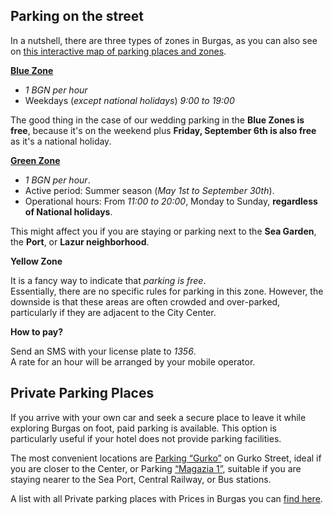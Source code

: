 ## Parking on the street

In a nutshell, there are three types of zones in Burgas, as you can also see on <a target="_blank" href="https://m.travelburgas.eu/bg/blue-zone">this interactive map of parking places and zones</a>.

<a href="https://www.transportburgas.bg/en/burgas-blue-zone-rules" target="_blank">**Blue Zone**</a>

- _1 BGN per hour_
- Weekdays (_except national holidays_) _9:00 to 19:00_

The good thing in the case of our wedding parking in the **Blue Zones is free**, because it's on the weekend plus **Friday, September 6th is also free** as it's a national holiday.

<a href="https://www.transportburgas.bg/en/%D0%BF%D1%80%D0%B0%D0%B2%D0%B8%D0%BB%D0%B0-%D0%B2-%D0%B7%D0%B5%D0%BB%D0%B5%D0%BD%D0%B0-%D0%B7%D0%BE%D0%BD%D0%B0-%D0%B3%D1%80%D0%B0%D0%B4-%D0%B1%D1%83%D1%80%D0%B3%D0%B0%D1%81" target="_blank">**Green Zone**</a>

- _1 BGN per hour_.
- Active period: Summer season (_May 1st to September 30th_).
- Operational hours: From _11:00 to 20:00_, Monday to Sunday, **regardless of National holidays**.

This might affect you if you are staying or parking next to the **Sea Garden**, the **Port**, or **Lazur neighborhood**.

**Yellow Zone**

It is a fancy way to indicate that _parking is free_.<br>
Essentially, there are no specific rules for parking in this zone. However, the downside is that these areas are often crowded and over-parked, particularly if they are adjacent to the City Center.

**How to pay?**

Send an SMS with your license plate to _1356_.
<br/>A rate for an hour will be arranged by your mobile operator.

## Private Parking Places

If you arrive with your own car and seek a secure place to leave it while exploring Burgas on foot, paid parking is available. This option is particularly useful if your hotel does not provide parking facilities.

The most convenient locations are <a href="https://www.gotoburgas.com/en/more/view/259" target="_blank">Parking “Gurko”</a> on Gurko Street, ideal if you are closer to the Center, or Parking <a href="https://maps.app.goo.gl/e8zex5bBRy9CWPMe7" target="_blank">“Magazia 1”</a>, suitable if you are staying nearer to the Sea Port, Central Railway, or Bus stations.

A list with all Private parking places with Prices in Burgas you can <a target="_blank" href="https://www.transportburgas.bg/en/%D0%BF%D0%B0%D1%80%D0%BA%D0%B8%D0%BD%D0%B31">find here</a>.
